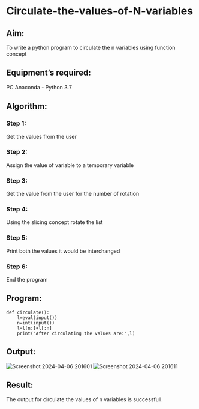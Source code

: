 # Circulate-the-values-of-N-variables
## Aim:
To write a python program to circulate the n variables using function concept
## Equipment’s required:
PC
Anaconda - Python 3.7
## Algorithm: 
### Step 1: 
Get the values from the user
### Step 2: 
Assign the value of variable to a temporary variable
### Step 3: 
Get the value from the user for the number of rotation
### Step 4: 
Using the slicing concept rotate the list
### Step 5: 
Print both the values it would be interchanged
### Step 6: 
End the program
## Program:
```
def circulate():
    l=eval(input())
    n=int(input())
    l=l[n:]+l[:n]
    print("After circulating the values are:",l)
```
## Output:
![Screenshot 2024-04-06 201601](https://github.com/SanjaiOfficial/Circulate-the-values-of-N-variables/assets/151763180/afeb6419-b4cf-484d-9923-22a4c8d8fea1)
![Screenshot 2024-04-06 201611](https://github.com/SanjaiOfficial/Circulate-the-values-of-N-variables/assets/151763180/9271e58d-3a50-4a09-8877-2c2d898e2887)

## Result:
The output for circulate the values of n variables is successfull.
